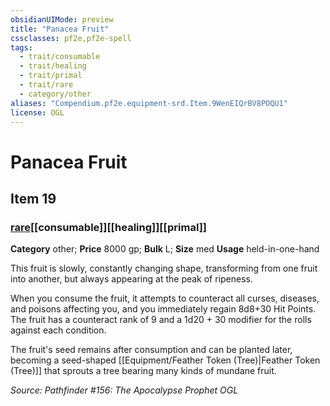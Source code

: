 ```yaml
---
obsidianUIMode: preview
title: "Panacea Fruit"
cssclasses: pf2e,pf2e-spell
tags:
  - trait/consumable
  - trait/healing
  - trait/primal
  - trait/rare
  - category/other
aliases: "Compendium.pf2e.equipment-srd.Item.9WenEIQrBV8POQU1"
license: OGL
---
```

# Panacea Fruit
## Item 19
### [rare](rare "Rare Rarity Trait")[[consumable]][[healing]][[primal]]

**Category** other; 
**Price** 8000 gp; 
**Bulk** L; **Size** med
**Usage** held-in-one-hand

This fruit is slowly, constantly changing shape, transforming from one fruit into another, but always appearing at the peak of ripeness.

When you consume the fruit, it attempts to counteract all curses, diseases, and poisons affecting you, and you immediately regain 8d8+30 Hit Points. The fruit has a counteract rank of 9 and a 1d20 + 30 modifier for the rolls against each condition.

The fruit's seed remains after consumption and can be planted later, becoming a seed-shaped [[Equipment/Feather Token (Tree)|Feather Token (Tree)]] that sprouts a tree bearing many kinds of mundane fruit.

*Source: Pathfinder #156: The Apocalypse Prophet*
*OGL*